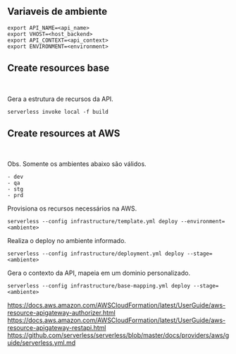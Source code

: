 
## Variaveis de ambiente

    export API_NAME=<api_name>
    export VHOST=<host_backend>
    export API_CONTEXT=<api_context>
    export ENVIRONMENT=<environment>

## Create resources base
<br />

Gera a estrutura de recursos da API.

    serverless invoke local -f build


## Create resources at AWS
<br />

Obs. Somente os ambientes abaixo são válidos.

    - dev
    - qa
    - stg
    - prd

Provisiona os recursos necessários na AWS.
    
    serverless --config infrastructure/template.yml deploy --environment=<ambiente>

Realiza o deploy no ambiente informado.

    serverless --config infrastructure/deployment.yml deploy --stage=<ambiente>

Gera o contexto da API, mapeia em um dominio personalizado.

    serverless --config infrastructure/base-mapping.yml deploy --stage=<ambiente>



https://docs.aws.amazon.com/AWSCloudFormation/latest/UserGuide/aws-resource-apigateway-authorizer.html
https://docs.aws.amazon.com/AWSCloudFormation/latest/UserGuide/aws-resource-apigateway-restapi.html
https://github.com/serverless/serverless/blob/master/docs/providers/aws/guide/serverless.yml.md
